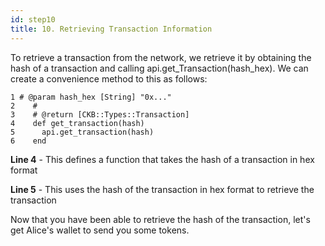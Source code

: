 ```yaml
---
id: step10
title: 10. Retrieving Transaction Information
---
```


To retrieve a transaction from the network, we retrieve it by obtaining the hash of a transaction and calling api.get_Transaction(hash_hex). We can create a convenience method to this as follows:

```
1 # @param hash_hex [String] "0x..."
2    #
3    # @return [CKB::Types::Transaction]
4    def get_transaction(hash)
5      api.get_transaction(hash)
6    end
```

__Line 4__ - This defines a function that takes the hash of a transaction in hex format

__Line 5__ - This uses the hash of the transaction in hex format to retrieve the transaction

Now that you have been able to retrieve the hash of the transaction, let's get Alice's wallet to send you some tokens.
